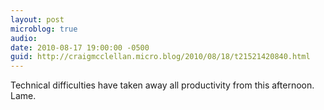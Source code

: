 ```yaml
---
layout: post
microblog: true
audio: 
date: 2010-08-17 19:00:00 -0500
guid: http://craigmcclellan.micro.blog/2010/08/18/t21521420840.html
---
```

Technical difficulties have taken away all productivity from this afternoon. Lame.
